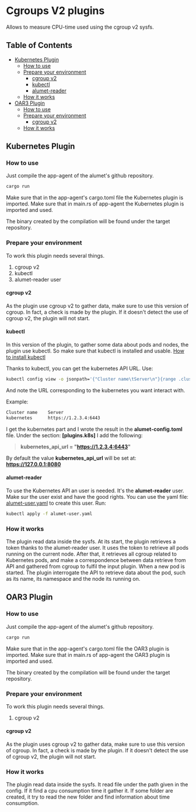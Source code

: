 # Cgroups V2 plugins <!-- omit in toc -->

Allows to measure CPU-time used using the cgroup v2 sysfs.

## Table of Contents <!-- omit in toc -->

- [Kubernetes Plugin](#kubernetes-plugin)
  - [How to use](#how-to-use)
  - [Prepare your environment](#prepare-your-environment)
    - [cgroup v2](#cgroup-v2)
    - [kubectl](#kubectl)
    - [alumet-reader](#alumet-reader)
  - [How it works](#how-it-works)
- [OAR3 Plugin](#oar3-plugin)
  - [How to use](#how-to-use-1)
  - [Prepare your environment](#prepare-your-environment-1)
    - [cgroup v2](#cgroup-v2-1)
  - [How it works](#how-it-works-1)

## Kubernetes Plugin

### How to use

Just compile the app-agent of the alumet's github repository.

```bash
cargo run
```

Make sure that in the app-agent's cargo.toml file the Kubernetes plugin is imported.
Make sure that in main.rs of app-agent the Kubernetes plugin is imported and used.

The binary created by the compilation will be found under the target repository.

### Prepare your environment

To work this plugin needs several things.

1. cgroup v2
2. kubectl
3. alumet-reader user

#### cgroup v2

As the plugin use cgroup v2 to gather data, make sure to use this version of cgroup. In fact, a check is made by the plugin.
If it doesn't detect the use of cgroup v2, the plugin will not start.

#### kubectl

In this version of the plugin, to gather some data about pods and nodes, the plugin use kubectl. So make sure that kubectl is installed and usable.
[How to install kubectl](https://kubernetes.io/docs/tasks/tools/install-kubectl-linux/)

Thanks to kubectl, you can get the kubernetes API URL.
Use:

```bash
kubectl config view -o jsonpath='{"Cluster name\tServer\n"}{range .clusters[*]}{.name}{"\t"}{.cluster.server}{"\n"}{end}'
```

And note the URL corresponding to the kubernetes you want interact with.

Example:

```bash
Cluster name    Server
kubernetes      https://1.2.3.4:6443
```

I get the kubernetes part and I wrote the result in the **alumet-config.toml** file.
Under the section: **[plugins.k8s]** I add the following:
> **kubernetes_api_url = "https://1.2.3.4:6443"**

By default the value **kubernetes_api_url** will be set at: **https://127.0.0.1:8080**

#### alumet-reader

To use the Kubernetes API an user is needed. It's the **alumet-reader** user. Make sur the user exist and have the good rights.
You can use the yaml file: [alumet-user.yaml](./alumet-user.yaml) to create this user.
Run:

```bash
kubectl apply -f alumet-user.yaml
```

### How it works

The plugin read data inside the sysfs. At its start, the plugin retrieves a token thanks to the alumet-reader user. It uses the token to retrieve all pods running on the current node.
After that, it retrieves all cgroup related to Kubernetes pods, and make a correspondence between data retrieve from API and gathered from cgroup to fulfil the input plugin.
When a new pod is started. The plugin interrogate the API to retrieve data about the pod, such as its name, its namespace and the node its running on.

## OAR3 Plugin

### How to use

Just compile the app-agent of the alumet's github repository.

```bash
cargo run
```

Make sure that in the app-agent's cargo.toml file the OAR3 plugin is imported.
Make sure that in main.rs of app-agent the OAR3 plugin is imported and used.

The binary created by the compilation will be found under the target repository.

### Prepare your environment

To work this plugin needs several things.

1. cgroup v2

#### cgroup v2

As the plugin uses cgroup v2 to gather data, make sure to use this version of cgroup. In fact, a check is made by the plugin.
If it doesn't detect the use of cgroup v2, the plugin will not start.

### How it works

The plugin read data inside the sysfs. It read file under the path given in the config. If it find a cpu consumption time it gather it. If some folder are created, it try to read the new folder and find information about time consumption.
